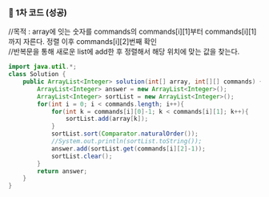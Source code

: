 ### :pushpin: 1차 코드 (성공)

//목적 :  array에 잇는 숫자를 commands의 commands[i][1]부터 commands[i][1]까지 자른다. 정렬 이후 commands[i][2]번째 확인<br>
//반복문을 통해 새로운 list에 add한 후 정렬해서 해당 위치에 맞는 값을 찾는다.<br>

```java
import java.util.*;
class Solution {
    public ArrayList<Integer> solution(int[] array, int[][] commands) {
        ArrayList<Integer> answer = new ArrayList<Integer>();  
        ArrayList<Integer> sortList = new ArrayList<Integer>(); 
        for(int i = 0; i < commands.length; i++){
            for(int k = commands[i][0]-1; k < commands[i][1]; k++){
                sortList.add(array[k]);
            }
            sortList.sort(Comparator.naturalOrder());
            //System.out.println(sortList.toString());
            answer.add(sortList.get(commands[i][2]-1));
            sortList.clear();
        }
        return answer;
    }
}
```
